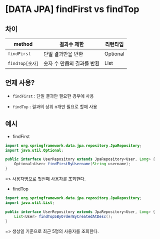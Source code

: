 # [DATA JPA] findFirst vs findTop

## 차이

| method        | 결과수 제한          | 리턴타입     |
| ------------- | --------------- | -------- |
| `findFirst`   | 단일 결과만을 반환      | Optional |
| `findTop[숫자]` | 숫자 수 만큼의 결과를 반환 | List     |

## 언제 사용?

* `findFirst` : 단일 결과만 필요한 경우에 사용

* `findTop` : 결과의 상위 n개만 필요로 할때 사용

## 예시

* findFirst

```java
import org.springframework.data.jpa.repository.JpaRepository;
import java.util.Optional;

public interface UserRepository extends JpaRepository<User, Long> {
    Optional<User> findFirstByUsername(String username);
}
```

=> 사용자명으로 첫번째 사용자를 조회한다.

* findTop

```java
import org.springframework.data.jpa.repository.JpaRepository;
import java.util.List;

public interface UserRepository extends JpaRepository<User, Long> {
    List<User> findTop5ByOrderByCreatedAtDesc();
}
```

=> 생성일 기준으로 최근 5명의 사용자를 조회한다.
